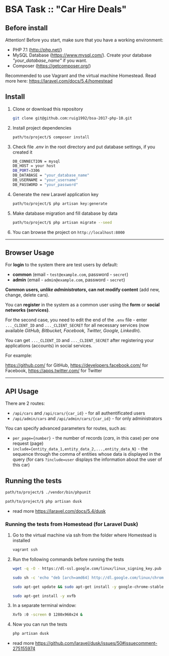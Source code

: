 # BSA Task :: "Car Hire Deals"

## Before install

Attention! Before you start, make sure that you have a working environment:
 - PHP 7.1 (http://php.net/)
 - MySQL Database (https://www.mysql.com/). Create your database _"your_database_name"_ if you want.
 - Composer (https://getcomposer.org/)

Recommended to use Vagrant and the virtual machine Homestead.
Read more here: https://laravel.com/docs/5.4/homestead

## Install

1. Clone or download this repository
   ```bash
   git clone git@github.com:ruig1992/bsa-2017-php-10.git
   ```
2. Install project dependencies
   ```bash
   path/to/project/$ composer install
   ```
3. Check file _.env_ in the root directory and put database settings, if you created it
   ```bash
   DB_CONNECTION = mysql
   DB_HOST = your host
   DB_PORT=3306
   DB_DATABASE = "your_database_name"
   DB_USERNAME = "your_username"
   DB_PASSWORD = "your_password"
   ```
4. Generate the new Laravel application key
   ```bash
   path/to/project/$ php artisan key:generate
   ```
5. Make database migration and fill database by data
   ```bash
   path/to/project/$ php artisan migrate --seed
   ```
6. You can browse the project on ```http://localhost:8000```

***

## Browser Usage

For **login** to the system there are test users by default:
 - **common** (email - ```test@example.com```, password - ```secret```)
 - **admin** (email - ```admin@example.com```, password - ```secret```)

**Common users, _unlike administrators_, can not modify content** (add new, change, delete cars).

You can **register** in the system as a common user using the **form** or **social networks (services)**.

For the second case, you need to edit the end of the ```.env``` file - enter ```..._CLIENT_ID``` and ```..._CLIENT_SECRET``` for all necessary services (now available _GitHub, Bitbucket, Facebook, Twitter, Google, LinkedIn_).

You can get ```..._CLIENT_ID``` and ```..._CLIENT_SECRET``` after registering your applications (accounts) in social services.

For example:

   https://github.com/               for GitHub,
   https://developers.facebook.com/  for Facebook,
   https://apps.twitter.com/         for Twitter

***

## API Usage

There are 2 routes:
  - ```/api/cars``` and ```/api/cars/{car_id}``` - for all authentificated users
  - ```/api/admin/cars``` and ```/api/admin/cars/{car_id}``` - for only administrators

You can specify advanced parameters for routes, such as:
  - ```per_page={number}``` - the number of records (_cars_, in this case) per one request (page)
  - ```include={entity_data_1,entity_data_2,...,entity_data_N}``` - the sequence through the comma of entities whose data is displayed in the query (for cars ```?include=user``` displays the information about the user of this car)

## Running the tests
   ```bash
   path/to/project/$ ./vendor/bin/phpunit

   path/to/project/$ php artisan dusk
   ```

- read more https://laravel.com/docs/5.4/dusk

### Running the tests from Homestead (for Laravel Dusk)
1. Go to the virtual machine via ssh from the folder where Homestead is installed
   ```bash
   vagrant ssh
   ```
2. Run the following commands before running the tests
    ```bash
    wget -q -O - https://dl-ssl.google.com/linux/linux_signing_key.pub | sudo apt-key add -

    sudo sh -c 'echo "deb [arch=amd64] http://dl.google.com/linux/chrome/deb/ stable main" >> /etc/apt/sources.list.d/google-chrome.list'

    sudo apt-get update && sudo apt-get install -y google-chrome-stable

    sudo apt-get install -y xvfb
    ```

3. In a separate terminal window:
    ```bash
    Xvfb :0 -screen 0 1280x960x24 &
    ```

4. Now you can run the tests
    ```bash
    php artisan dusk
    ```

- read more https://github.com/laravel/dusk/issues/50#issuecomment-275155974
